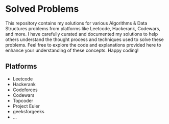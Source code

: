 # Solved Problems

This repository contains my solutions for various Algorithms & Data Structures problems from platforms like Leetcode, Hackerank, Codewars, and more. I have carefully curated and documented my solutions to help others understand the thought process and techniques used to solve these problems. Feel free to explore the code and explanations provided here to enhance your understanding of these concepts. Happy coding!

## Platforms

- Leetcode
- Hackerank
- Codeforces
- Codewars
- Topcoder
- Project Euler
- geeksforgeeks
- ...

